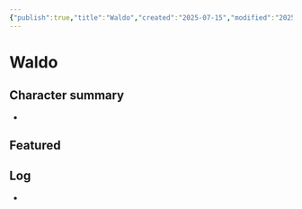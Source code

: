 ```yaml
---
{"publish":true,"title":"Waldo","created":"2025-07-15","modified":"2025-07-16T00:51:57.941+02:00","cssclasses":""}
---
```


# Waldo

## Character summary
* 

## Featured


## Log
* 